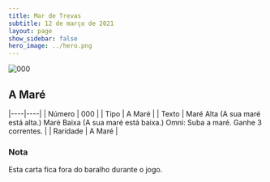 ```yaml
---
title: Mar de Trevas
subtitle: 12 de março de 2021
layout: page
show_sidebar: false
hero_image: ../hero.png
---
```


![000](https://cdn.keyforgegame.com/media/card_front/pt/496_000_3W836P58R5VM_pt.png)

## A Maré

|----|----|
| Número | 000 |
| Tipo | A Maré |
| Texto | Maré Alta (A sua maré está alta.) Maré Baixa (A sua maré está baixa.) Omni: Suba a maré. Ganhe 3 correntes. |
| Raridade | A Maré |

### Nota

Esta carta fica fora do baralho durante o jogo.
